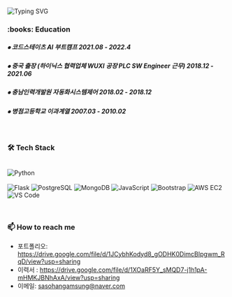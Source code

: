 <div>
<br>
 
![Typing SVG](https://readme-typing-svg.herokuapp.com?font=Indie+Flower&color=000000&size=30&center=true&lines=Sasohangamsung's+&nbsp;+Git+hub+˙ᵕ˙+&nbsp;)
</div>


<!-- 교육사항 시작 -->
<div>
  <h3><b> :books: Education </b></h3>
  <h5> ⦁ 코드스테이츠 AI 부트캠프 2021.08 - 2022.4 </h5>
  <h5> ⦁ 중국 출장 (하이닉스 협력업체 WUXI 공장 PLC SW Engineer 근무) 2018.12 - 2021.06 </h5>
  <h5> ⦁ 충남인력개발원 자동화시스템제어 2018.02 - 2018.12 </h5>
  <h5> ⦁ 병점고등학교 이과계열 2007.03 - 2010.02 </h5>
</div>
</br>  
<!-- 교육사항 끝 -->

<!-- 기술스택 시작 -->
<div align='left'><h3><b>🛠 Tech Stack </b></h3>
<br>
<img alt="Python" src ="https://img.shields.io/badge/Python-3776AB.svg?&style=flat-square&logo=Python&logoColor=white"/>
 </br>
<br>
<img alt="Flask" src ="https://img.shields.io/badge/Flask-000000.svg?&style=flat-square&logo=Flask&logoColor=white"/>
<img alt="PostgreSQL" src ="https://img.shields.io/badge/PostgreSQL-4169E1.svg?&style=flat-square&logo=PostgreSQL&logoColor=white"/>
<img alt="MongoDB" src ="https://img.shields.io/badge/MongoDB-47A248.svg?&style=flat-square&logo=MongoDB&logoColor=white"/>
<img alt="JavaScript" src ="https://img.shields.io/badge/JavaScript-F7DF1E.svg?&style=flat-square&logo=JavaScript&logoColor=white"/>
<img alt="Bootstrap" src ="https://img.shields.io/badge/Bootstrap-7952B3.svg?&style=flat-square&logo=Bootstrap&logoColor=white"/>
<img alt="AWS EC2" src ="https://img.shields.io/badge/AWS-232F3E.svg?&style=flat-square&logo=Amazon AWS&logoColor=white"/>
<img alt="VS Code" src ="https://img.shields.io/badge/Visual Studio-5C2D91.svg?&style=flat-square&logo=Visual Studio&logoColor=white"/>
</br>
</p>
</div>
<!-- https://simpleicons.org/?q=java --></br>
<!-- 기술블로그 끝 -->

<!-- 연락처 시작 -->
### 📫 How to reach me
- 포트폴리오: https://drive.google.com/file/d/1JCybhKodyd8_gODHK0DimcBIpgwm_RqD/view?usp=sharing
- 이력서 : https://drive.google.com/file/d/1XOaRF5Y_sMQD7-j1h1pA-mHMKJBNhAxA/view?usp=sharing
- 이메일: sasohangamsung@naver.com
<!-- 연락처 끝 -->
